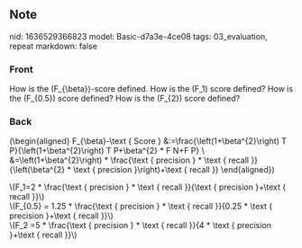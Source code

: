 ## Note
nid: 1636529366823
model: Basic-d7a3e-4ce08
tags: 03_evaluation, repeat
markdown: false

### Front
How is the \(F_{\beta}\)-score defined. How is the \(F_1\) score defined? How is the \(F_{0.5}\) score defined? How is the \(F_{2}\) score defined?

### Back
\(\begin{aligned} F_{\beta}-\text { Score }
&:=\frac{\left(1+\beta^{2}\right) T P}{\left(1+\beta^{2}\right)
T P+\beta^{2} * F N+F P} \\ &=\left(1+\beta^{2}\right) *
\frac{\text { precision } * \text { recall }}{\left(\beta^{2} *
\text { precision }\right)+\text { recall }} \end{aligned}\)
<div>
  \(F_1=2 * \frac{\text { precision } * \text { recall }}{\text {
  precision }+\text { recall }}\)
</div>
<div>
  \(F_{0.5} = 1.25 * \frac{\text { precision } * \text { recall
  }}{0.25 * \text { precision }+\text { recall }}\)
</div>
<div>
  \(F_2 =5 * \frac{\text { precision } * \text { recall }}{4 *
  \text { precision }+\text { recall }}\)
</div>
